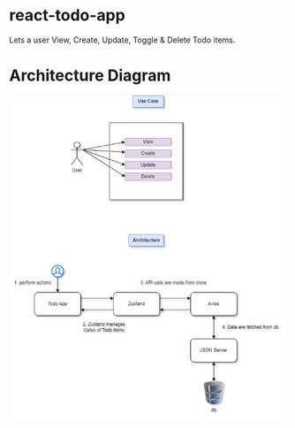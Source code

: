 # react-todo-app

Lets a user View, Create, Update, Toggle & Delete Todo items.

# Architecture Diagram

![Architecture](https://github.com/mohammad-fawwaaz/react-todo-app/blob/main/ReactTodoAppArchitecture.jpg)
